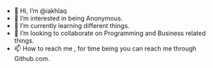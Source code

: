 - 👋 Hi, I’m @iakhlaq
- 👀 I’m interested in being Anonymous.
- 🌱 I’m currently learning different things.
- 💞️ I’m looking to collaborate on Programming and Business related things.
- 📫 How to reach me , for time being you can reach me through Github.com.

<!---
iakhlaq/iakhlaq is a ✨ special ✨ repository because its `README.md` (this file) appears on your GitHub profile.
You can click the Preview link to take a look at your changes.
--->
